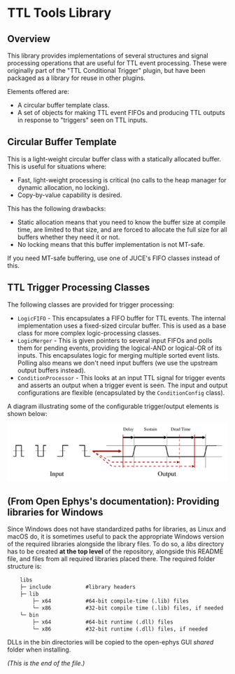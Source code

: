 # TTL Tools Library

## Overview

This library provides implementations of several structures and signal
processing operations that are useful for TTL event processing. These were
originally part of the "TTL Conditional Trigger" plugin, but have been
packaged as a library for reuse in other plugins.

Elements offered are:
* A circular buffer template class.
* A set of objects for making TTL event FIFOs and producing TTL outputs
in response to "triggers" seen on TTL inputs.

## Circular Buffer Template

This is a light-weight circular buffer class with a statically allocated
buffer. This is useful for situations where:
* Fast, light-weight processing is critical (no calls to the heap manager for
dynamic allocation, no locking).
* Copy-by-value capability is desired.

This has the following drawbacks:
* Static allocation means that you need to know the buffer size at compile
time, are limited to that size, and are forced to allocate the full size for
all buffers whether they need it or not.
* No locking means that this buffer implementation is not MT-safe.

If you need MT-safe buffering, use one of JUCE's FIFO classes instead of
this.

## TTL Trigger Processing Classes

The following classes are provided for trigger processing:
* `LogicFIFO` - This encapsulates a FIFO buffer for TTL events. The internal
implementation uses a fixed-sized circular buffer. This is used as a base
class for more complex logic-processing classes.
* `LogicMerger` - This is given pointers to several input FIFOs and polls
them for pending events, providing the logical-AND or logical-OR of its
inputs. This encapsulates logic for merging multiple sorted event lists.
Polling also means we don't need input buffers (we use the upstream output
buffers instead).
* `ConditionProcessor` - This looks at an input TTL signal for trigger
events and asserts an output when a trigger event is seen. The input and
output configurations are flexible (encapsulated by the `ConditionConfig`
class).

A diagram illustrating some of the configurable trigger/output elements is
shown below:

![Condition Timing](./Auxiliary/signal-timing.png)

## (From Open Ephys's documentation): Providing libraries for Windows

Since Windows does not have standardized paths for libraries, as Linux and macOS do, it is sometimes useful to pack the appropriate Windows version of the required libraries alongside the library files.
To do so, a *libs* directory has to be created **at the top level** of the repository, alongside this README file, and files from all required libraries placed there. The required folder structure is:
```
    libs
    ├─ include           #library headers
    ├─ lib
        ├─ x64           #64-bit compile-time (.lib) files
        └─ x86           #32-bit compile time (.lib) files, if needed
    └─ bin
        ├─ x64           #64-bit runtime (.dll) files
        └─ x86           #32-bit runtime (.dll) files, if needed
```
DLLs in the bin directories will be copied to the open-ephys GUI *shared* folder when installing.

_(This is the end of the file.)_
